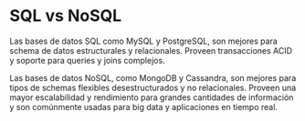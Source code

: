 # SQL vs NoSQL

Las bases de datos SQL como MySQL y PostgreSQL, son mejores para schema de datos estructurales y relacionales. Proveen transacciones ACID y soporte para queries y joins complejos.

Las bases de datos NoSQL, como MongoDB y Cassandra, son mejores para tipos de schemas flexibles desestructurados y no relacionales. Proveen una mayor escalabilidad y rendimiento para grandes cantidades de información y son comúnmente usadas para big data y aplicaciones en tiempo real.
